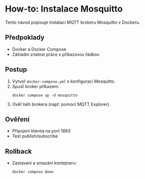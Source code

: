 # How-to: Instalace Mosquitto

Tento návod popisuje instalaci MQTT brokeru Mosquitto v Dockeru.

## Předpoklady
- Docker a Docker Compose
- Základní znalost práce s příkazovou řádkou

## Postup
1. Vytvoř `docker-compose.yml` s konfigurací Mosquitto.
2. Spusť broker příkazem:
   ```shell
   docker compose up -d mosquitto
   ```
3. Ověř běh brokera (např. pomocí MQTT Explorer).

## Ověření
- Připojení klienta na port 1883
- Test publish/subscribe

## Rollback
- Zastavení a smazání kontejneru:
   ```shell
   docker compose down
   ```
